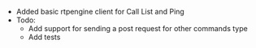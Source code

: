 - Added basic rtpengine client for Call List and Ping
- Todo:
    - Add support for sending a post request for other commands type
    - Add tests
